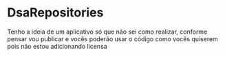 # DsaRepositories
Tenho a ideia de um aplicativo só que não sei como realizar, conforme pensar vou publicar e vocês poderão usar o código como vocês quiserem pois não estou adicionando licensa
